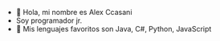 - 👋 Hola, mi nombre es Alex Ccasani
- Soy programador jr. 
- 🌱 Mis lenguajes favoritos son Java, C#, Python, JavaScript
<!---
ccasani96/ccasani96 is a ✨ special ✨ repository because its `README.md` (this file) appears on your GitHub profile.
You can click the Preview link to take a look at your changes.
--->
